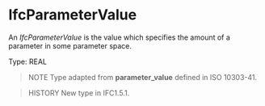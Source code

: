 # IfcParameterValue

An _IfcParameterValue_ is the value which specifies the amount of a parameter in some parameter space.

Type: REAL

> NOTE  Type adapted from **parameter_value** defined in ISO 10303-41.

> HISTORY  New type in IFC1.5.1.
